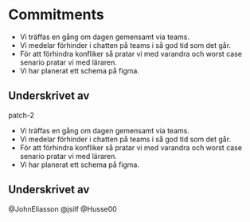 # Commitments

- Vi träffas en gång om dagen gemensamt via teams.
- Vi medelar förhinder i chatten på teams i så god tid som det går.
- För att förhindra konfliker så pratar vi med varandra och worst case senario pratar vi med läraren.
- Vi har planerat ett schema på figma.

## Underskrivet av

 patch-2
  -  Vi träffas en gång om dagen gemensamt via teams.
  -  Vi medelar förhinder i chatten på teams i så god tid som det går.
  -  För att förhindra konfliker så pratar vi med varandra och worst case senario pratar vi med läraren.
  -  Vi har planerat ett schema på figma.


   ## Underskrivet av
   @JohnEliasson
   @jsilf
   @Husse00
